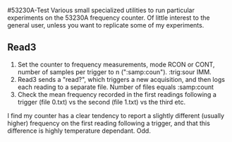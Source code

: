 #53230A-Test
Various small specialized utilities to run particular experiments on the 53230A frequency counter. Of little interest to the general user, unless you want to replicate some of my experiments.

## Read3
1. Set the counter to frequency measurements, mode RCON or CONT, number of samples per trigger to n (\":samp:coun\"). :trig:sour IMM. 
2. Read3 sends a \"read?\", which triggers a new acquisition, and then logs each reading to a separate file. Number of files equals :samp:count
3. Check the mean frequency recorded in the first readings following a trigger (file 0.txt) vs the second (file 1.txt) vs the third etc. 

I find my counter has a clear tendency to report a slightly different (usually higher) frequency on the first reading following a trigger, and that this difference is highly temperature dependant. Odd.
